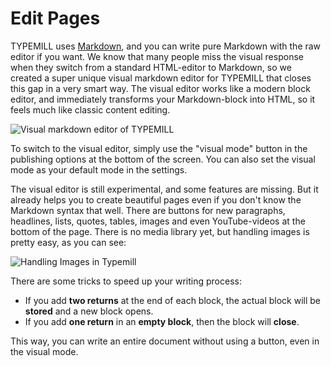 # Edit Pages

TYPEMILL uses [Markdown](/for-writes/markdown), and you can write pure Markdown with the raw editor if you want. We know that many people miss the visual response when they switch from a standard HTML-editor to Markdown, so we created a super unique visual markdown editor for TYPEMILL that closes this gap in a very smart way. The visual editor works like a modern block editor, and immediately transforms your Markdown-block into HTML, so it feels much like classic content editing.

![Visual markdown editor of TYPEMILL](/media/visual-editor.gif)

To switch to the visual editor, simply use the "visual mode" button in the publishing options at the bottom of the screen. You can also set the visual mode as your default mode in the settings.

The visual editor is still experimental, and some features are missing. But it already helps you to create beautiful pages even if you don't know the Markdown syntax that well. There are buttons for new paragraphs, headlines, lists, quotes, tables, images and even YouTube-videos at the bottom of the page. There is no media library yet, but handling images is pretty easy, as you can see:

![Handling Images in Typemill](media/live/5c0a48b44a765-live.gif "Images in Typemill")

There are some tricks to speed up your writing process:

* If you add **two returns** at the end of each block, the actual block will be **stored** and a new block opens.
* If you add **one return** in an **empty block**, then the block will **close**.

This way, you can write an entire document without using a button, even in the visual mode. 

